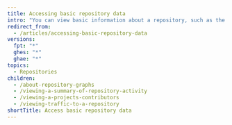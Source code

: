 ```yaml
---
title: Accessing basic repository data
intro: "You can view basic information about a repository, such as the repository's activity{% ifversion fpt %}, traffic,{% endif %} and contribution activity."
redirect_from:
  - /articles/accessing-basic-repository-data
versions:
  fpt: "*"
  ghes: "*"
  ghae: "*"
topics:
  - Repositories
children:
  - /about-repository-graphs
  - /viewing-a-summary-of-repository-activity
  - /viewing-a-projects-contributors
  - /viewing-traffic-to-a-repository
shortTitle: Access basic repository data
---
```

